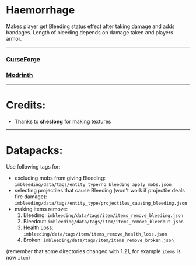 # Haemorrhage
Makes player get Bleeding status effect after taking damage and adds bandages.
Length of bleeding depends on damage taken and players armor.

------------------------------------------------------------

### [CurseForge](https://www.curseforge.com/minecraft/mc-mods/haemorrhage)
### [Modrinth](https://modrinth.com/mod/haemorrhage)

------------------------------------------------------------

# Credits:
* Thanks to **sheslong** for making textures

------------------------------------------------------------

# Datapacks:
Use following tags for:
* excluding mobs from giving Bleeding: `imbleeding/data/tags/entity_type/no_bleeding_apply_mobs.json`
* selecting projectiles that cause Bleeding (won't work if projectile deals fire damage): `imbleeding/data/tags/entity_type/projectiles_causing_bleeding.json`
* making items remove:
  1. Bleeding: `imbleeding/data/tags/item/items_remove_bleeding.json`
  2. Bleedout: `imbleeding/data/tags/item/items_remove_bleedout.json`
  3. Health Loss: `imbleeding/data/tags/item/items_remove_health_loss.json`
  4. Broken: `imbleeding/data/tags/item/items_remove_broken.json`

(remember that some directories changed with 1.21, for example `items` is now `item`)